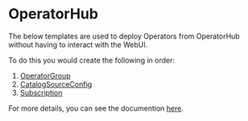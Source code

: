# OperatorHub

The below templates are used to deploy Operators from OperatorHub without having to interact with the WebUI.

To do this you would create the following in order:

1. [OperatorGroup](operatorgroup.yml)
1. [CatalogSourceConfig](catalogsourceconfig.yml)
1. [Subscription](subscription.yml)

For more details, you can see the documention [here](https://docs.openshift.com/container-platform/4.1/applications/operators/olm-adding-operators-to-cluster.html#olm-installing-operator-from-operatorhub-using-cli_olm-adding-operators-to-a-cluster).
